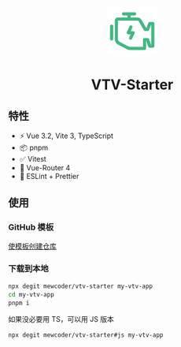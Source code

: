 <p align='center'>
  <img src='./src/assets/logo.svg' width='100'/>
  <h1 align='center'>VTV-Starter</h1>
</p>

## 特性

- ⚡️ Vue 3.2, Vite 3, TypeScript
- 📦 pnpm
- ✅ Vitest
- 🧭 Vue-Router 4
- 🎨 ESLint + Prettier

## 使用

### GitHub 模板

[使模板创建仓库](https://github.com/mewcoder/vtv-starter/generate)

### 下载到本地

```bash
npx degit mewcoder/vtv-starter my-vtv-app
cd my-vtv-app
pnpm i
```

如果没必要用 TS，可以用 JS 版本

```bash
npx degit mewcoder/vtv-starter#js my-vtv-app
```
